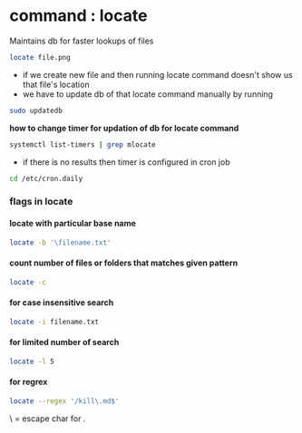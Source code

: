 # command : locate

Maintains db for faster lookups of files

```bash
locate file.png
```

- if we create new file and then running locate command doesn't show us that file's location
- we have to update db of that locate command manually by running 

```bash
sudo updatedb
```

**how to change timer for updation of db for locate command**

```bash
systemctl list-timers | grep mlocate
```

* if there is no results then timer is configured in cron job

```bash
cd /etc/cron.daily
```

### flags in locate

#### locate with particular base name
```bash
locate -b '\filename.txt'
```

#### count number of files or folders that matches given pattern

```bash
locate -c 
```

#### for case insensitive search

```bash
locate -i filename.txt
```

#### for limited number of search
```bash
locate -l 5
```


#### for regrex 
```bash
locate --regex '/kill\.md$'
```

\ = escape char for .